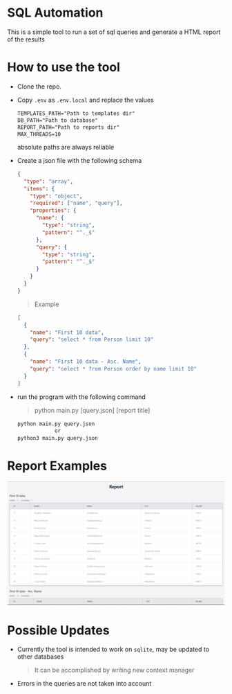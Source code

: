 # SQL Automation

This is a simple tool to run a set of sql queries and generate a HTML report of the results

# How to use the tool

- Clone the repo.
- Copy `.env` as `.env.local` and replace the values
  ```
  TEMPLATES_PATH="Path to templates dir"
  DB_PATH="Path to database"
  REPORT_PATH="Path to reports dir"
  MAX_THREADS=10
  ```
  absolute paths are always reliable
- Create a json file with the following schema

  ```json
  {
    "type": "array",
    "items": {
      "type": "object",
      "required": ["name", "query"],
      "properties": {
        "name": {
          "type": "string",
          "pattern": "^._$"
        },
        "query": {
          "type": "string",
          "pattern": "^._$"
        }
      }
    }
  }
  ```

  > Example

  ```json
  [
    {
      "name": "First 10 data",
      "query": "select * from Person limit 10"
    },
    {
      "name": "First 10 data - Asc. Name",
      "query": "select * from Person order by name limit 10"
    }
  ]
  ```

- run the program with the following command
  > python main.py [query.json] [report title]
  ```bash
  python main.py query.json
              or
  python3 main.py query.json
  ```

# Report Examples

![Screenshot](https://github.com/naveeng2402/auto-reports-sql/raw/master/images/report.jpg)

# Possible Updates

- Currently the tool is intended to work on `sqlite`, may be updated to other databases
  > It can be accomplished by writing new context manager
- Errors in the queries are not taken into account

